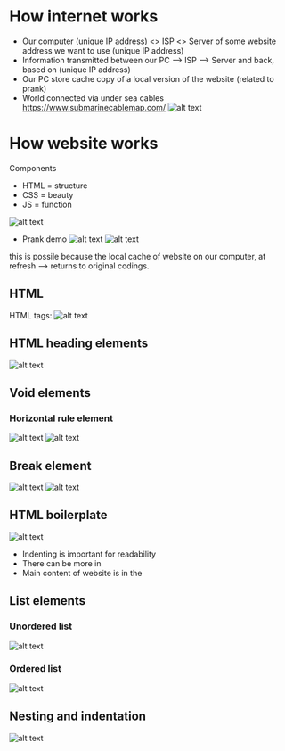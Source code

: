 # How internet works
- Our computer (unique IP address) <> ISP <> Server of some website address we want to use (unique IP address)
- Information transmitted between our PC --> ISP --> Server and back, based on (unique IP address)
- Our PC store cache copy of a local version of the website (related to prank)
- World connected via under sea cables
https://www.submarinecablemap.com/
![alt text](image-1.png)

# How website works
Components
- HTML = structure
- CSS = beauty
- JS = function

![alt text](image.png)

- Prank demo
![alt text](image-2.png)
![alt text](image-3.png)

this is possile because the local cache of website on our computer, at refresh --> returns to original codings.


## HTML
HTML tags:
![alt text](image-4.png)

## HTML heading elements
![alt text](image-5.png)

## Void elements
### Horizontal rule element
![alt text](image-6.png)
![alt text](image-7.png)

## Break element
![alt text](image-8.png)
![alt text](image-9.png)


## HTML boilerplate
![alt text](image-10.png)

- Indenting is important for readability
- There can be more in <head></head>
- Main content of website is in the <body></body>

## List elements

### Unordered list
![alt text](image-12.png)

### Ordered list
![alt text](image-13.png)

## Nesting and indentation
![alt text](image-14.png)